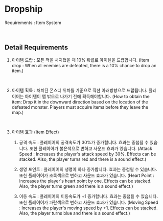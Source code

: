# Dropship

Requirements : Item System

<br>

## Detail Requirements

1. 아이템 드랍 : 모든 적을 처지했을 때 10% 확률로 아이템을 드랍합니다. (Item drop : When all enemies are defeated, there is a 10% chance to drop an item.)

<br>

2. 아이템 획득 : 처치된 몬스터 위치를 기준으로 직선 아래방향으로 드랍됩니다. 플레이어는 아이템이 맵 밖으로 나가기 전에 획득해야합니다. (How to obtain the item: Drop it in the downward direction based on the location of the defeated monster. Players must acquire items before they leave the map.)

<br>

3. 아이템 효과 (Item Effect)
    1) 공격 속도 : 플레이어의 공격속도가 30%가 증가합니다. 효과는 중첩될 수 있습니다. 또한 플레이어가 붉은색으로 변하고 사운드 효과가 있습니다. (Attack Speed : Increases the player's attack speed by 30%. Effects can be stacked. Also, the player turns red and there is a sound effect.)

    2) 생명 포인트 : 플레이어의 생명이 하나 증가합니다. 효과는 중첩될 수 있습니다. 또한 플레이어가 초록색으로 변하고 사운드 효과가 있습니다. (Heart Point : Increases the player's heart point by one. Effects can be stacked. Also, the player turns green and there is a sound effect.)

    3) 이동 속도 : 플레이어의 이동속도가 +1 증가합니다. 효과는 중첩될 수 있습니다. 또한 플레이어가 파란색으로 변하고 사운드 효과가 있습니다. (Moving Speed : Increases the player's moving speed by +1. Effects can be stacked. Also, the player turns blue and there is a sound effect.)